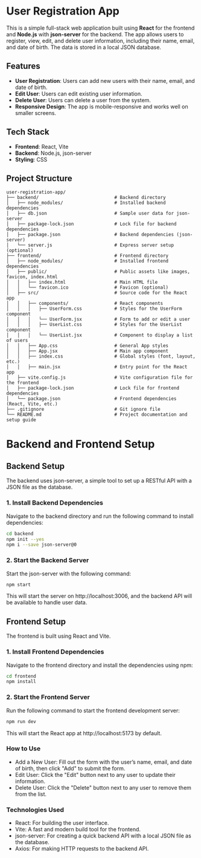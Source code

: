 # User Registration App

This is a simple full-stack web application built using **React** for the frontend and **Node.js** with **json-server** for the backend. The app allows users to register, view, edit, and delete user information, including their name, email, and date of birth. The data is stored in a local JSON database.

## Features

- **User Registration**: Users can add new users with their name, email, and date of birth.
- **Edit User**: Users can edit existing user information.
- **Delete User**: Users can delete a user from the system.
- **Responsive Design**: The app is mobile-responsive and works well on smaller screens.

## Tech Stack

- **Frontend**: React, Vite
- **Backend**: Node.js, json-server
- **Styling**: CSS

## Project Structure

```plaintext
user-registration-app/
├── backend/                            # Backend directory
│   ├── node_modules/                   # Installed backend dependencies
│   ├── db.json                         # Sample user data for json-server
│   ├── package-lock.json               # Lock file for backend dependencies
│   ├── package.json                    # Backend dependencies (json-server)
│   └── server.js                       # Express server setup (optional)
├── frontend/                           # Frontend directory
│   ├── node_modules/                   # Installed frontend dependencies
│   ├── public/                         # Public assets like images, favicon, index.html
│   │   ├── index.html                  # Main HTML file
│   │   └── favicon.ico                 # Favicon (optional)
│   ├── src/                            # Source code for the React app
│   │   ├── components/                 # React components
│   │   │   ├── UserForm.css            # Styles for the UserForm component
│   │   │   └── UserForm.jsx            # Form to add or edit a user
│   │   │   ├── UserList.css            # Styles for the UserList component
│   │   │   └── UserList.jsx            # Component to display a list of users
│   │   ├── App.css                     # General App styles
│   │   ├── App.jsx                     # Main app component
│   │   ├── index.css                   # Global styles (font, layout, etc.)
│   │   ├── main.jsx                    # Entry point for the React app
│   ├── vite.config.js                  # Vite configuration file for the frontend
│   ├── package-lock.json               # Lock file for frontend dependencies
│   └── package.json                    # Frontend dependencies (React, Vite, etc.)
├── .gitignore                          # Git ignore file
└── README.md                           # Project documentation and setup guide
```
# Backend and Frontend Setup

## Backend Setup
The backend uses json-server, a simple tool to set up a RESTful API with a JSON file as the database.

### 1. Install Backend Dependencies
Navigate to the backend directory and run the following command to install dependencies:
```bash
cd backend
npm init --yes
npm i --save json-server@0
```

### 2. Start the Backend Server
Start the json-server with the following command:

```bash
npm start
```
This will start the server on http://localhost:3006, and the backend API will be available to handle user data.

## Frontend Setup
The frontend is built using React and Vite.

### 1. Install Frontend Dependencies
Navigate to the frontend directory and install the dependencies using npm:

```bash
cd frontend
npm install
```

### 2. Start the Frontend Server
Run the following command to start the frontend development server:

```bash
npm run dev
```
This will start the React app at http://localhost:5173 by default.

### How to Use
- Add a New User: Fill out the form with the user’s name, email, and date of birth, then click "Add" to submit the form.
- Edit User: Click the "Edit" button next to any user to update their information.
- Delete User: Click the "Delete" button next to any user to remove them from the list.

### Technologies Used
- React: For building the user interface.
- Vite: A fast and modern build tool for the frontend.
- json-server: For creating a quick backend API with a local JSON file as the database.
- Axios: For making HTTP requests to the backend API.

